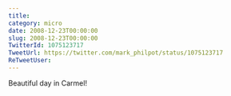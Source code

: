 ```yaml
---
title: 
category: micro
date: 2008-12-23T00:00:00
slug: 2008-12-23T00:00:00
TwitterId: 1075123717
TweetUrl: https://twitter.com/mark_philpot/status/1075123717
ReTweetUser: 
---
```


Beautiful day in Carmel!